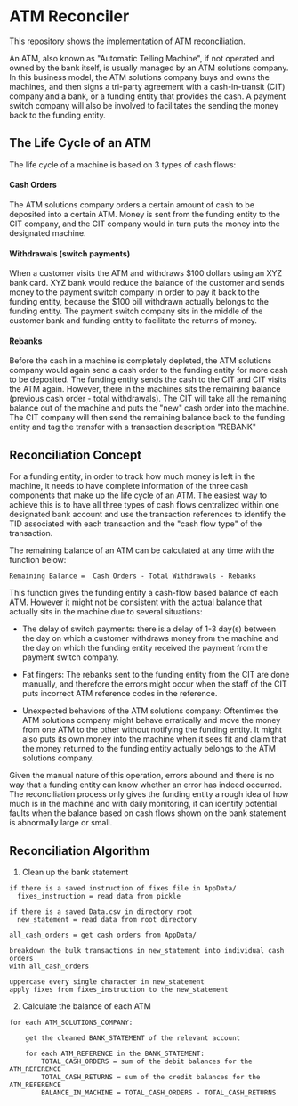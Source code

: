 # ATM Reconciler
This repository shows the implementation of ATM reconciliation.

An ATM, also known as "Automatic Telling Machine", if not operated and owned by the bank itself, is usually managed by an ATM solutions company. In this business model, the ATM solutions company buys and owns the machines, and then signs a tri-party agreement with a cash-in-transit (CIT) company and a bank, or a funding entity that provides the cash. A payment switch company will also be involved to facilitates the sending the money back to the funding entity.



## The Life Cycle of an ATM
The life cycle of a machine is based on 3 types of cash flows:

#### Cash Orders
The ATM solutions company orders a certain amount of cash to be deposited into a certain ATM. Money is sent from the funding entity to the CIT company, and the CIT company would in turn puts the money into the designated machine.

#### Withdrawals (switch payments)
When a customer visits the ATM and withdraws $100 dollars using an XYZ bank card. XYZ bank would reduce the balance of the customer and sends money to the payment switch company in order to pay it back to the funding entity, because the $100 bill withdrawn actually belongs to the funding entity. The payment switch company sits in the middle of the customer bank and funding entity to facilitate the returns of money.

#### Rebanks
Before the cash in a machine is completely depleted, the ATM solutions company would again send a cash order to the funding entity for more cash to be deposited. The funding entity sends the cash to the CIT and CIT visits the ATM again. However, there in the machines sits the remaining balance (previous cash order - total withdrawals). The CIT will take all the remaining balance out of the machine and puts the "new" cash order into the machine. The CIT company will then send the remaining balance back to the funding entity and tag the transfer with a transaction description "REBANK"


## Reconciliation Concept
For a funding entity, in order to track how much money is left in the machine, it needs to have complete information of the three cash components that make up the life cycle of an ATM. The easiest way to achieve this is to have all three types of cash flows centralized within one designated bank account and use the transaction references to identify the TID associated with each transaction and the "cash flow type" of the transaction.

The remaining balance of an ATM can be calculated at any time with the function below:

`Remaining Balance =  Cash Orders - Total Withdrawals - Rebanks`

This function gives the funding entity a cash-flow based balance of each ATM. However it might not be consistent with the actual balance that actually sits in the machine due to several situations:

* The delay of switch payments: there is a delay of 1-3 day(s) between the day on which a customer withdraws money from the machine and the day on which the funding entity received the payment from the payment switch company.

* Fat fingers: The rebanks sent to the funding entity from the CIT are done manually, and therefore the errors might occur when the staff of the CIT puts incorrect ATM reference codes in the reference.

* Unexpected behaviors of the ATM solutions company: Oftentimes the ATM solutions company might behave erratically and move the money from one ATM to the other without notifying the funding entity. It might also puts its own money into the machine when it sees fit and claim that the money returned to the funding entity actually belongs to the ATM solutions company.

Given the manual nature of this operation, errors abound and there is no way that a funding entity can know whether an error has indeed occurred. The reconciliation process only gives the funding entity a rough idea of how much is in the machine and with daily monitoring, it can identify potential faults when the balance based on cash flows shown on the bank statement is abnormally large or small.

## Reconciliation Algorithm

1. Clean up the bank statement

```
if there is a saved instruction of fixes file in AppData/
  fixes_instruction = read data from pickle

if there is a saved Data.csv in directory root
  new_statement = read data from root directory

all_cash_orders = get cash orders from AppData/

breakdown the bulk transactions in new_statement into individual cash orders
with all_cash_orders

uppercase every single character in new_statement
apply fixes from fixes_instruction to the new_statement
```

2. Calculate the balance of each ATM

```
for each ATM_SOLUTIONS_COMPANY:

    get the cleaned BANK_STATEMENT of the relevant account

    for each ATM_REFERENCE in the BANK_STATEMENT:
        TOTAL_CASH_ORDERS = sum of the debit balances for the ATM_REFERENCE
        TOTAL_CASH_RETURNS = sum of the credit balances for the ATM_REFERENCE
        BALANCE_IN_MACHINE = TOTAL_CASH_ORDERS - TOTAL_CASH_RETURNS

```




<!-- ## Algorithm Toolbox
#### Big-O Notation
In computer science, big O notation is used to classify algorithms according to how their running time or space requirements grow as the input size grows. Click [here](https://tinyurl.com/y9tzg6sh) for the article I wrote to illustrate the basics of this concept.
#### Greedy Algorithm
The basic pattern of a greedy algorithm starts with picking a safe choice to tackle the problem, check that the safe choice works, repeat and solve smaller problems (sub-problem) with safe choices of the same concept and finish when there’s no smaller problem anymore. Click [here](https://tinyurl.com/y9twoym6) for the article I wrote to illustrate the greedy algorithm with simple toy problems.
#### Divide & Conquer
#### Dynamic Programming
## Data Structures
#### Stack
An abstract data type that allows adding and removing data on a Last-In-First-Out(LIFO) basis. It can be implemented with an array or linked-list.
#### Queue
#### Tree
#### Heap
#### Priority Queue
#### Hash Table -->
